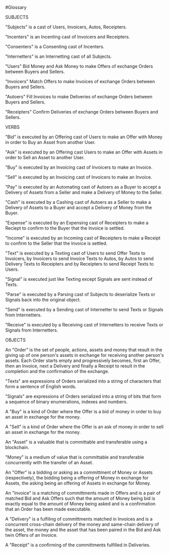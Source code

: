 #Glossary

SUBJECTS

"Subjects" is a cast of Users, Invoicers, Autos, Receipters.

"Incenters" is an Incenting cast of Invoicers and Receipters.

"Consenters" is a Consenting cast of Incenters.

"Internetters" is an Internetting cast of all Subjects.

"Users" Bid Money and Ask Money to make Offers of exchange Orders between Buyers and Sellers.

"Invoicers" Match Offers to make Invoices of exchange Orders between Buyers and Sellers.

"Autoers" Fill Invoices to make Deliveries of exchange Orders between Buyers and Sellers.

"Receipters" Confirm Deliveries of exchange Orders between Buyers and Sellers.

VERBS

"Bid" is executed by an Offering cast of Users to make an Offer with Money in order to Buy an Asset from another User.

"Ask" is executed by an Offering cast Users to make an Offer with Assets in order to Sell an Asset to another User.

"Buy" is executed by an Invoicing cast of Invoicers to make an Invoice.

"Sell" is executed by an Invoicing cast of Invoicers to make an Invoice.

"Pay" is executed by an Automating cast of Autoers as a Buyer to accept a Delivery of Assets from a Seller and make a Delivery of Money to the Seller.

"Cash" is executed by a Cashing cast of Autoers as a Seller to make a Delivery of Assets to a Buyer and accept a Delivery of Money from the Buyer.

"Expense" is executed by an Expensing cast of Receipters to make a Reciept to confirm to the Buyer that the Invoice is settled.

"Income" is executed by an Incoming cast of Receipters to make a Receipt to confirm to the Seller that the Invoice is settled.

"Text" is executed by a Texting cast of Users to send Offer Texts to Invoicers, by Invoicers to send Invoice Texts to Autos, by Autos to send Delivery Texts to Receipters and by Receipters to send Receipt Texts to Users.

"Signal" is executed just like Texting except Signals are sent instead of Texts. 

"Parse" is executed by a Parsing cast of Subjects to deserialize Texts or Signals back into the original object.

"Send" is executed by a Sending cast of Internetter to send Texts or Signals from Internetters.

"Receive" is executed by a Receiving cast of Internetters to receive Texts or Signals from Internetters.


OBJECTS

An "Order" is the set of people, actions, assets and money that result in the giving up of one person's assets in exchange for receiving another person's assets. Each Order starts empty and progressively becomes, first an Offer, then an Invoice, next a Delivery and finally a Receipt to result in the completion and the confirmation of the exchange. 

"Texts" are expressions of Orders serialized into a string of characters that form a sentence of English words.

"Signals" are expressions of Orders serialized into a string of bits that form a sequence of binary enumerations, indexes and numbers. 

A "Buy" is a kind of Order where the Offer is a bid of money in order to buy an asset in exchange for the money.

A "Sell" is a kind of Order where the Offer is an ask of money in order to sell an asset in exchange for the money.

An "Asset" is a valuable that is committable and transferable using a blockchain.

"Money" is a medium of value that is committable and transferable concurrently with the transfer of an Asset.

An "Offer" is a bidding or asking as a committment of Money or Assets (respectively), the bidding being a offering of Money in exchange for Assets, the asking being an offering of Assets in exchange for Money.

An "Invoice" is a matching of committments made in Offers and is a pair of matched Bid and Ask Offers such that the amount of Money being bid is exactly equal to the amount of Money being asked and is a confirmation that an Order has been made executable.

A "Delivery" is a fulfiling of committments matched in Invoices and is a concurrent cross-chain delivery of the money and same-chain delivery of the asset, the money and the asset that has been paired in the Bid and Ask twin Offers of an Invoice.

A "Receipt" is a confirming of the committments fulfilled in Deliveries.
